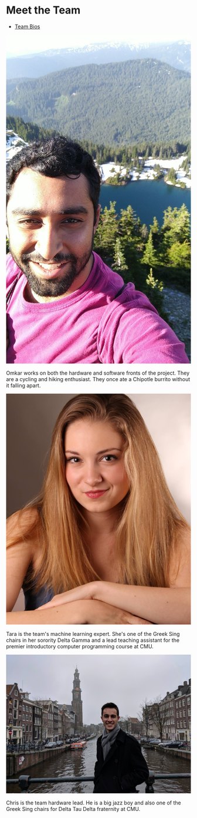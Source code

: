 # Meet the Team
- [Team Bios](pages/team.md)

![code](../images/Omkar.jpg)

Omkar works on both the hardware and software fronts of the project. They are
a cycling and hiking enthusiast. They once ate a Chipotle burrito without it falling apart.

![code](../images/Tara.jpg)

Tara is the team's machine learning expert. She's one of the Greek Sing chairs in
her sorority Delta Gamma and a lead teaching assistant for the premier introductory
computer programming course at CMU.

![code](../images/Chris.jpg)

Chris is the team hardware lead. He is a big jazz boy and also one of the Greek Sing
chairs for Delta Tau Delta fraternity at CMU.



